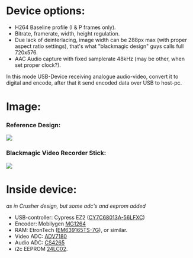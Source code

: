 # Device options: #
  * H264 Baseline profile (I & P frames only).
  * Bitrate, framerate, width, height regulation.
  * Due lack of deinterlacing, image width can be 288px max (with proper aspect ratio settings), that's what "blackmagic design" guys calls full 720x576.
  * AAC Audio capture with fixed samplerate 48kHz (may be other, when set proper clock?).

In this mode USB-Device receiving analogue audio-video, convert it to digital and encode, after that it send encoded data over USB to host-pc.

# Image: #

### Reference Design: ###
<img src='http://crusher264.googlecode.com/svn/wiki/crushercapture.jpg'>

<h3>Blackmagic Video Recorder Stick:</h3>
<img src='http://crusher264.googlecode.com/svn/wiki/blackmagic.jpg'>


<h1>Inside device:</h1>

<i>as in Crusher design, but some adc's and eeprom added</i>

<ul><li>USB-controller: Cypress EZ2 (<a href='http://www.cypress.com/?mpn=CY7C68013A-56LFXC&l=1'>CY7C68013A-56LFXC</a>)<br>
</li><li>Encoder: Mobilygen <a href='http://www.mobilygen.com/default.asp?contentID=20'>MG1264</a>
</li><li>RAM: EtronTech (<a href='http://www.alldatasheet.com/datasheet-pdf/pdf/208058/ETRON/EM639165TS-7G.html'>EM639165TS-7G</a>), or similar.<br>
</li><li>Video ADC: <a href='http://www.analog.com/en/analog-to-digital-converters/video-decoders/ADV7180/products/product.html'>ADV7180</a>
</li><li>Audio ADC: <a href='http://www.cirrus.com/en/products/pro/detail/P1067.html'>CS4265</a>
</li><li>i2c EEPROM <a href='.md'>24LC02</a>.